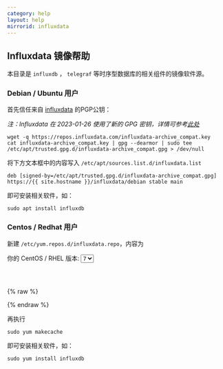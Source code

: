 ```yaml
---
category: help
layout: help
mirrorid: influxdata
---
```


## Influxdata 镜像帮助

本目录是 `influxdb` ， `telegraf` 等时序型数据库的相关组件的镜像软件源。

### Debian / Ubuntu 用户

首先信任来自 [influxdata](https://docs.influxdata.com/telegraf/v1.18/introduction/installation/) 的PGP公钥：

_注：Influxdata 在 2023-01-26 使用了新的 GPG 密钥，详情可参考[此处](https://www.influxdata.com/blog/linux-package-signing-key-rotation/)_

```shell
wget -q https://repos.influxdata.com/influxdata-archive_compat.key
cat influxdata-archive_compat.key | gpg --dearmor | sudo tee /etc/apt/trusted.gpg.d/influxdata-archive_compat.gpg > /dev/null
```

将下方文本框中的内容写入 `/etc/apt/sources.list.d/influxdata.list`

```
deb [signed-by=/etc/apt/trusted.gpg.d/influxdata-archive_compat.gpg] https://{{ site.hostname }}/influxdata/debian stable main
```

即可安装相关软件，如：

```shell
sudo apt install influxdb
```

### Centos / Redhat 用户

新建 `/etc/yum.repos.d/influxdata.repo`，内容为

<form class="form-inline">
<div class="form-group">
	<label>你的 CentOS / RHEL 版本: </label>
	<select class="form-control release-select" data-template="#yum-template" data-target="#yum-content">
		<option data-release="el7-x86_64">7</option>
	</select>
</div>
</form>

<p></p>
<pre>
<code id="yum-content">
</code>
</pre>


{% raw %}
<script id="yum-template" type="x-tmpl-markup">
[influxdata]
name = InfluxData Repository - RHEL $releasever
baseurl=https://{%endraw%}{{ site.hostname }}{%raw%}/influxdata/yum/{{release_name}}
enabled=1
gpgcheck=1
gpgkey = https://repos.influxdata.com/influxdata-archive_compat.key
</script>
{% endraw %}

再执行

```shell
sudo yum makecache
```

即可安装相关软件，如：

```shell
sudo yum install influxdb
```

